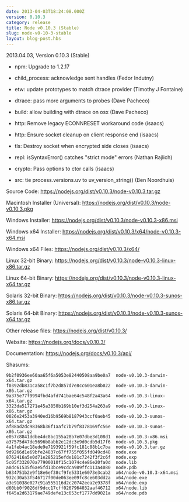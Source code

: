 ```yaml
---
date: 2013-04-03T18:24:08.000Z
version: 0.10.3
category: release
title: Node v0.10.3 (Stable)
slug: node-v0-10-3-stable
layout: blog-post.hbs
---
```


2013.04.03, Version 0.10.3 (Stable)

* npm: Upgrade to 1.2.17

* child_process: acknowledge sent handles (Fedor Indutny)

* etw: update prototypes to match dtrace provider (Timothy J Fontaine)

* dtrace: pass more arguments to probes (Dave Pacheco)

* build: allow building with dtrace on osx (Dave Pacheco)

* http: Remove legacy ECONNRESET workaround code (isaacs)

* http: Ensure socket cleanup on client response end (isaacs)

* tls: Destroy socket when encrypted side closes (isaacs)

* repl: isSyntaxError() catches "strict mode" errors (Nathan Rajlich)

* crypto: Pass options to ctor calls (isaacs)

* src: tie process.versions.uv to uv_version_string() (Ben Noordhuis)

Source Code: https://nodejs.org/dist/v0.10.3/node-v0.10.3.tar.gz

Macintosh Installer (Universal): https://nodejs.org/dist/v0.10.3/node-v0.10.3.pkg

Windows Installer: https://nodejs.org/dist/v0.10.3/node-v0.10.3-x86.msi

Windows x64 Installer: https://nodejs.org/dist/v0.10.3/x64/node-v0.10.3-x64.msi

Windows x64 Files: https://nodejs.org/dist/v0.10.3/x64/

Linux 32-bit Binary: https://nodejs.org/dist/v0.10.3/node-v0.10.3-linux-x86.tar.gz

Linux 64-bit Binary: https://nodejs.org/dist/v0.10.3/node-v0.10.3-linux-x64.tar.gz

Solaris 32-bit Binary: https://nodejs.org/dist/v0.10.3/node-v0.10.3-sunos-x86.tar.gz

Solaris 64-bit Binary: https://nodejs.org/dist/v0.10.3/node-v0.10.3-sunos-x64.tar.gz

Other release files: https://nodejs.org/dist/v0.10.3/

Website: https://nodejs.org/docs/v0.10.3/

Documentation: https://nodejs.org/docs/v0.10.3/api/

Shasums:

```
9b2f0936ee60aa65f6a5053e82440508aa9be0a7  node-v0.10.3-darwin-x64.tar.gz
f0392db831ca58c1f7b2d857d7e8cc601ea8b022  node-v0.10.3-darwin-x86.tar.gz
9a375e77f9994fbd4afd741bae64c548f2a43a64  node-v0.10.3-linux-x64.tar.gz
3323da517271e45a3850b169b10ef3d254a263a9  node-v0.10.3-linux-x86.tar.gz
0026e2453a3940ed16b9569b8187943ccf0aeb45  node-v0.10.3-sunos-x64.tar.gz
af88ad2dc98368b36f1aafc7b79f8378169fc56e  node-v0.10.3-sunos-x86.tar.gz
e057c8841ddbe4dc8bc155a28b7e07dbe3d108d1  node-v0.10.3-x86.msi
a37575d47de5696b8abb2e12dc3e9d0cdb5d17f6  node-v0.10.3.pkg
4a1feb4ac18ede9e7193921f59fc181c88b1c7ba  node-v0.10.3.tar.gz
9d9266d1e69bfe24837c67ff755f055fd049cd48  node.exe
8762416a5e0d71e285215efde181c7242f3f2c6f  node.exp
5c05f332070a77900010f15c1074c4e86e20fa0d  node.lib
a8dc61535f6ae5fd13bce9cdca989ffc113a4080  node.pdb
b834751b2e9f18e6ef38cf9fe5331e6073e3cab2  x64/node-v0.10.3-x64.msi
932c30a53f546717f00de063ee09fc8ce603dd2a  x64/node.exe
a3e91038e027c91a555116d2c20742eea2e9378f  x64/node.exp
d60bb0f9026df9dcc17cff0267964032aaf46712  x64/node.lib
f645a2d63179ae749defe13c653cf1777dd9021a  x64/node.pdb
```
